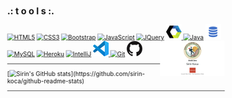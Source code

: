 ## .: t o o l s :.
<p>
	<a href="https://developer.mozilla.org/en-US/docs/Glossary/HTML5" target="_blank" rel="noreferrer"><img src="https://raw.githubusercontent.com/danielcranney/readme-generator/main/public/icons/skills/html5-colored.svg" width="36" height="36" alt="HTML5" /></a>
	<a href="https://www.w3.org/TR/CSS/#css" target="_blank" rel="noreferrer"><img src="https://raw.githubusercontent.com/danielcranney/readme-generator/main/public/icons/skills/css3-colored.svg" width="36" height="36" alt="CSS3" /></a>
	<a href="https://getbootstrap.com/" target="_blank" rel="noreferrer"><img src="https://raw.githubusercontent.com/danielcranney/readme-generator/main/public/icons/skills/bootstrap-colored.svg" width="36" height="36" alt="Bootstrap" /></a>
	<a href="https://developer.mozilla.org/en-US/docs/Web/JavaScript" target="_blank" rel="noreferrer"><img src="https://raw.githubusercontent.com/danielcranney/readme-generator/main/public/icons/skills/javascript-colored.svg" width="36" height="36" alt="JavaScript" /></a>
	<a href="https://jquery.com/" target="_blank" rel="noreferrer"><img src="https://raw.githubusercontent.com/danielcranney/readme-generator/main/public/icons/skills/jquery-colored.svg" width="36" height="36" alt="JQuery" /></a>
	<a href="https://developer.mozilla.org/en-US/docs/Web/Web_Components"><img alt="Web_Components" width="36" height="36" src="https://raw.githubusercontent.com/github/explore/80688e429a7d4ef2fca1e82350fe8e3517d3494d/topics/web-components/web-components.png" />
	<a href="https://www.oracle.com/java/" target="_blank" rel="noreferrer"><img src="https://logoeps.com/wp-content/uploads/2011/06/java-logo-vector.png" width="36" height="36" alt="Java" /></a>
	<a href="https://www.w3schools.com/sql/"><img alt="SQL" width="36" height="36" src="https://raw.githubusercontent.com/github/explore/80688e429a7d4ef2fca1e82350fe8e3517d3494d/topics/sql/sql.png" /></a>
	<a href="https://www.mysql.com/" target="_blank" rel="noreferrer"><img src="https://raw.githubusercontent.com/danielcranney/readme-generator/main/public/icons/skills/mysql-colored.svg" width="36" height="36" alt="MySQL" /></a>
	<a href="https://www.heroku.com/" target="_blank" rel="noreferrer"><img src="https://raw.githubusercontent.com/danielcranney/readme-generator/main/public/icons/skills/heroku-colored.svg" width="36" height="36" alt="Heroku" /></a>
	<a href="https://www.jetbrains.com/idea/"><img alt="IntelliJ" width="36" height="36" src="https://img.icons8.com/color/48/000000/intellij-idea.png" /></a>
	<a href="https://code.visualstudio.com/docs"><img alt="Visual Studio Code" width="36" height="36" src="https://raw.githubusercontent.com/github/explore/80688e429a7d4ef2fca1e82350fe8e3517d3494d/topics/visual-studio-code/visual-studio-code.png" />
	<a href="https://git-scm.com/"><img alt="Git" width="36" height="36" src="https://git-scm.com/images/logos/downloads/Git-Icon-1788C.png" /></a>
	<a href="https://docs.github.com/en"><img alt="GitHub" width="36" height="36" src="https://raw.githubusercontent.com/github/explore/78df643247d429f6cc873026c0622819ad797942/topics/github/github.png" /></a>
	<a href="https://learn.oracle.com/ols/learning-path/java-explorer/40805/79726"><img alt="Oracle Java Explorer Badge" width="150" align="right" src="https://raw.githubusercontent.com/sirin-koca/sirin-koca/main/java-explorer-oracle-sm.jpg" /></a>
</p>

---

[![Sirin's GitHub stats](https://github-readme-stats.vercel.app/api?username=sirin-koca&count_private=true&title_color=FF00FF&show_icons=true")](https://github.com/sirin-koca/github-readme-stats)

---

<!--
**sirin-koca/sirin-koca** is a ✨ _special_ ✨ repository because its `README.md` (this file) appears on your GitHub profile.

Here are some ideas to get you started:

- 🔭 I’m currently working on a small JavaScript and SQL project
- 🌱 I’m currently learning JS, SQL, NoSQL, DBMS, OOP-
- 🤔 I’m looking for help with JavaFX
- 💬 Ask me about anything
- ⚡ Fun fact: I adore my dog! :D
-->
